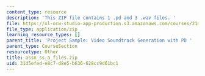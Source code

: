 ```yaml
---
content_type: resource
description: 'This ZIP file contains 1 .pd and 3 .wav files. '
file: https://ol-ocw-studio-app-production.s3.amazonaws.com/courses/21m-380-music-and-technology-algorithmic-and-generative-music-spring-2010/31d5efede8c7d8e5b636628cc9d61bc1_assn_ss_a_files.zip
file_type: application/zip
learning_resource_types: []
parent_title: 'Project Sample: Video Soundtrack Generation with PD '
parent_type: CourseSection
resourcetype: Other
title: assn_ss_a_files.zip
uid: 31d5efed-e8c7-d8e5-b636-628cc9d61bc1
---
```

